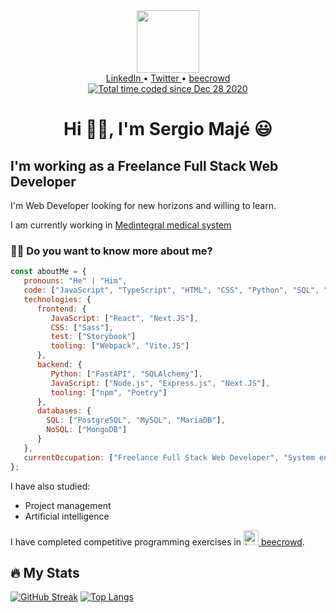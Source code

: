 <div id="header" align="center">
  <img src="https://media.giphy.com/media/M9gbBd9nbDrOTu1Mqx/giphy.gif" width="100"/>
  
  <div id="badges">
    <a href="https://www.linkedin.com/in/smaje99/">
      LinkedIn
    </a>
    •
    <a href="https://twitter.com/smaje99">
      Twitter
    </a>
    •
    <a href="https://www.beecrowd.com.br/judge/es/profile/241557">
      beecrowd
    </a>
  </div>
  <a href="https://wakatime.com/@759c72d2-50c9-491a-ad73-106f46cb7512">
    <img src="https://wakatime.com/badge/user/759c72d2-50c9-491a-ad73-106f46cb7512.svg" alt="Total time coded since Dec 28 2020" />
  </a>
</div>

<h1 align="center">Hi 👋🏼, I'm Sergio Majé 😃</h1>

## I'm working as a Freelance Full Stack Web Developer

I'm Web Developer looking for new horizons and willing to learn.

I am currently working in [Medintegral medical system](https://github.com/smaje99/medintegral-medical-system)


### :man_technologist: Do you want to know more about me?

~~~ javascript
const aboutMe = {
   pronouns: "He" | "Him",
   code: ["JavaScript", "TypeScript", "HTML", "CSS", "Python", "SQL", "NoSQL"],
   technologies: {
      frontend: {
         JavaScript: ["React", "Next.JS"],
         CSS: ["Sass"],
         test: ["Storybook"]
         tooling: ["Webpack", "Vite.JS"]
      },
      backend: {
         Python: ["FastAPI", "SQLAlchemy"],
         JavaScript: ["Node.js", "Express.js", "Next.JS"],
         tooling: ["npm", "Poetry"]
      },
      databases: {
        SQL: ["PostgreSQL", "MySQL", "MariaDB"],
        NoSQL: ["MongoDB"]
      }
   },
   currentOccupation: ["Freelance Full Stack Web Developer", "System engineering student"]
};
~~~

I have also studied:
* Project management
* Artificial intelligence

I have completed competitive programming exercises in [<img src="https://www.beecrowd.com.br/judge/favicon.ico" width=24 alt="beecrowd badge" /> beecrowd](https://www.beecrowd.com.br/judge/es/profile/241557).

## :fire: My Stats

[![GitHub Streak](http://github-readme-streak-stats.herokuapp.com?user=smaje99&theme=dark&background=000000)](https://git.io/streak-stats)
[![Top Langs](https://github-readme-stats.vercel.app/api/top-langs/?username=smaje99&layout=compact&theme=vision-friendly-dark)](https://github.com/anuraghazra/github-readme-stats)
